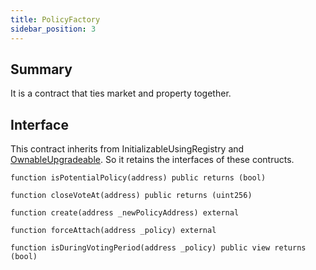 ```yaml
---
title: PolicyFactory
sidebar_position: 3
---
```


## Summary

It is a contract that ties market and property together.

## Interface
This contract inherits from InitializableUsingRegistry and [OwnableUpgradeable](https://docs.openzeppelin.com/contracts/4.x/api/access#Ownable). So it retains the interfaces of these contructs.

`function isPotentialPolicy(address) public returns (bool)`

`function closeVoteAt(address) public returns (uint256)`

`function create(address _newPolicyAddress) external`

`function forceAttach(address _policy) external`

`function isDuringVotingPeriod(address _policy) public view returns (bool)`
